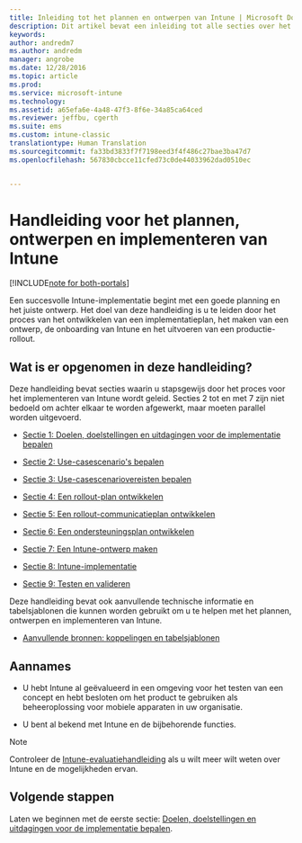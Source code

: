 ```yaml
---
title: Inleiding tot het plannen en ontwerpen van Intune | Microsoft Docs
description: Dit artikel bevat een inleiding tot alle secties over het plannen, ontwerpen en implementeren van Intune. Het artikel heeft ook een bijlage met aanvullende informatie ter ondersteuning van het plannen, ontwerpen en implementeren van Intune.
keywords: 
author: andredm7
ms.author: andredm
manager: angrobe
ms.date: 12/28/2016
ms.topic: article
ms.prod: 
ms.service: microsoft-intune
ms.technology: 
ms.assetid: a65efa6e-4a48-47f3-8f6e-34a85ca64ced
ms.reviewer: jeffbu, cgerth
ms.suite: ems
ms.custom: intune-classic
translationtype: Human Translation
ms.sourcegitcommit: fa33bd3833f7f7198eed3f4f486c27bae3ba47d7
ms.openlocfilehash: 567830cbcce11cfed73c0de44033962dad0510ec


---
```


# <a name="intune-deployment-planning-design-and-implementation-guide"></a>Handleiding voor het plannen, ontwerpen en implementeren van Intune

[!INCLUDE[note for both-portals](../includes/note-for-both-portals.md)]

Een succesvolle Intune-implementatie begint met een goede planning en het juiste ontwerp. Het doel van deze handleiding is u te leiden door het proces van het ontwikkelen van een implementatieplan, het maken van een ontwerp, de onboarding van Intune en het uitvoeren van een productie-rollout.

## <a name="whats-included-in-this-guide"></a>Wat is er opgenomen in deze handleiding?

Deze handleiding bevat secties waarin u stapsgewijs door het proces voor het implementeren van Intune wordt geleid. Secties 2 tot en met 7 zijn niet bedoeld om achter elkaar te worden afgewerkt, maar moeten parallel worden uitgevoerd.

-   [Sectie 1: Doelen, doelstellingen en uitdagingen voor de implementatie bepalen](section-1-determine-deployment-goals-objectives-challenges.md)

-   [Sectie 2: Use-casescenario's bepalen](section-2-identify-use-case-scenarios.md)

-   [Sectie 3: Use-casescenariovereisten bepalen](section-3-determine-use-case-requirements.md)

-   [Sectie 4: Een rollout-plan ontwikkelen](section-4-develop-a-rollout-plan.md)

-   [Sectie 5: Een rollout-communicatieplan ontwikkelen](section-5-develop-a-rollout-communication-plan.md)

-   [Sectie 6: Een ondersteuningsplan ontwikkelen](section-6-develop-a-support-plan.md)

-   [Sectie 7: Een Intune-ontwerp maken](section-7-create-an-intune-design.md)

-   [Sectie 8: Intune-implementatie](section-8-onboarding-process.md)

-   [Sectie 9: Testen en valideren](section-9-test-and-validation.md)

Deze handleiding bevat ook aanvullende technische informatie en tabelsjablonen die kunnen worden gebruikt om u te helpen met het plannen, ontwerpen en implementeren van Intune.

-   [Aanvullende bronnen: koppelingen en tabelsjablonen](additional-resources.md)

## <a name="assumptions"></a>Aannames

-   U hebt Intune al geëvalueerd in een omgeving voor het testen van een concept en hebt besloten om het product te gebruiken als beheeroplossing voor mobiele apparaten in uw organisatie.

-   U bent al bekend met Intune en de bijbehorende functies.

>[!NOTE]
> Controleer de [Intune-evaluatiehandleiding](https://docs.microsoft.com/intune/understand-explore/sign-up-for-30-day-trial-microsoft-intune) als u wilt meer wilt weten over Intune en de mogelijkheden ervan.

## <a name="next-steps"></a>Volgende stappen

Laten we beginnen met de eerste sectie: [Doelen, doelstellingen en uitdagingen voor de implementatie bepalen](section-1-determine-deployment-goals-objectives-challenges.md).



<!--HONumber=Dec16_HO5-->


